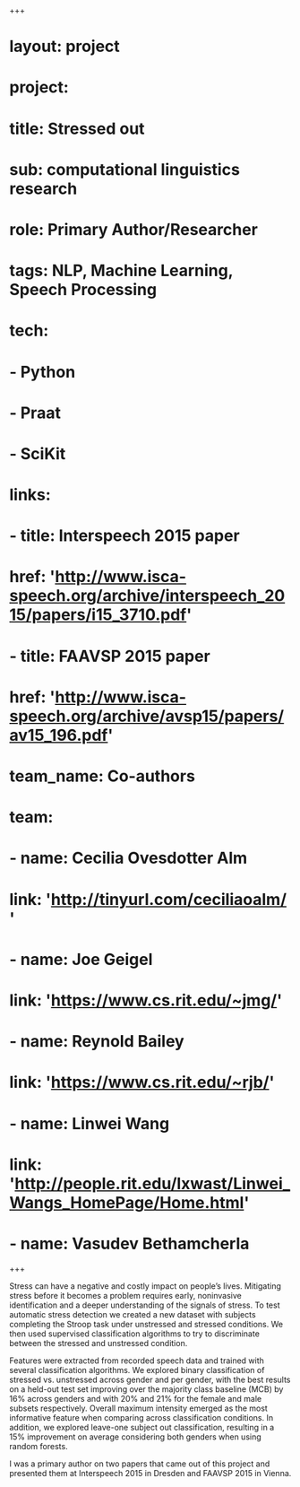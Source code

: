 +++
# layout: project
# project:
#   title: Stressed out
#   sub: computational linguistics research
# 
# role: Primary Author/Researcher
# tags: NLP, Machine Learning, Speech Processing
# tech:
#   - Python
#   - Praat
#   - SciKit
# 
# links:
#   - title: Interspeech 2015 paper
#     href: 'http://www.isca-speech.org/archive/interspeech_2015/papers/i15_3710.pdf'
#   - title: FAAVSP 2015 paper
#     href: 'http://www.isca-speech.org/archive/avsp15/papers/av15_196.pdf'
# 
# team_name: Co-authors
# team:
#   - name: Cecilia Ovesdotter Alm
#     link: 'http://tinyurl.com/ceciliaoalm/ '
#   - name: Joe Geigel
#     link: 'https://www.cs.rit.edu/~jmg/'
#   - name: Reynold Bailey
#     link: 'https://www.cs.rit.edu/~rjb/'
#   - name: Linwei Wang
#     link: 'http://people.rit.edu/lxwast/Linwei_Wangs_HomePage/Home.html'
#   - name: Vasudev Bethamcherla
+++

Stress can have a negative and costly impact on people’s lives. Mitigating stress before it becomes a problem requires early, noninvasive identification and a deeper understanding of the signals of stress. To test automatic stress detection we created a new dataset with subjects completing the Stroop task under unstressed and stressed conditions. We then used supervised classification algorithms to try to discriminate between the stressed and unstressed condition.

Features were extracted from recorded speech data and trained with several classification algorithms. We explored binary classification of stressed vs. unstressed across gender and per gender, with the best results on a held-out test set improving over the majority class baseline (MCB) by 16% across genders and with 20% and 21% for the female and male subsets respectively. Overall maximum intensity emerged as the most informative feature when comparing across classification conditions. In addition, we explored leave-one subject out classification, resulting in a 15% improvement on average considering both genders when using random forests.

I was a primary author on two papers that came out of this project and presented them at Interspeech 2015 in Dresden and FAAVSP 2015 in Vienna.

